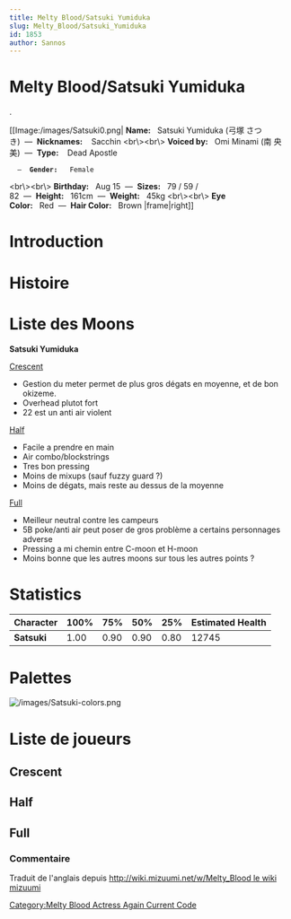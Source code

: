 ```yaml
---
title: Melty Blood/Satsuki Yumiduka
slug: Melty_Blood/Satsuki_Yumiduka
id: 1853
author: Sannos
---
```


# Melty Blood/Satsuki Yumiduka

.

\[\[Image:/images/Satsuki0.png\| **Name:**   Satsuki Yumiduka (弓塚
さつき)  —  **Nicknames:**    Sacchin \<br\\\>\<br\\\> **Voiced
by:**   Omi Minami (南 央美)  —  **Type:**    Dead Apostle

`  —  `**`Gender:`**`   Female`

\<br\\\>\<br\\\> **Birthday:**   Aug 15  —  **Sizes:**   79 / 59 /
82  —  **Height:**   161cm  —  **Weight:**   45kg \<br\\\>\<br\\\> **Eye
Color:**   Red  —  **Hair Color:**   Brown \|frame\|right\]\]

# Introduction

# Histoire

# Liste des Moons

**Satsuki Yumiduka**

[Crescent](Melty_Blood/Satsuki_Yumiduka/Crescent_Moon "wikilink")  
- Gestion du meter permet de plus gros dégats en moyenne, et de bon
okizeme.  
- Overhead plutot fort  
- 22 est un anti air violent

[Half](Melty_Blood/Satsuki_Yumiduka/Half_Moon "wikilink")  
- Facile a prendre en main  
- Air combo/blockstrings  
- Tres bon pressing  
- Moins de mixups (sauf fuzzy guard ?)  
- Moins de dégats, mais reste au dessus de la moyenne

[Full](Melty_Blood/Satsuki_Yumiduka/Full_Moon "wikilink")  
- Meilleur neutral contre les campeurs  
- 5B poke/anti air peut poser de gros problème a certains personnages
adverse  
- Pressing a mi chemin entre C-moon et H-moon  
- Moins bonne que les autres moons sur tous les autres points ?

# Statistics

| Character   | 100% | 75%  | 50%  | 25%  | Estimated Health |
|-------------|------|------|------|------|------------------|
| **Satsuki** | 1.00 | 0.90 | 0.90 | 0.80 | 12745            |

# Palettes

![](/images/Satsuki-colors.png "/images/Satsuki-colors.png")

# Liste de joueurs

## Crescent

## Half

## Full

### Commentaire

Traduit de l'anglais depuis [http://wiki.mizuumi.net/w/Melty_Blood le
wiki
mizuumi](http://wiki.mizuumi.net/w/Melty_Blood_le_wiki_mizuumi "wikilink")

[Category:Melty Blood Actress Again Current
Code](Category:Melty_Blood_Actress_Again_Current_Code "wikilink")
